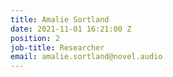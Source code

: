 ```yaml
---
title: Amalie Sortland
date: 2021-11-01 16:21:00 Z
position: 2
job-title: Researcher
email: amalie.sortland@novel.audio
---
```


